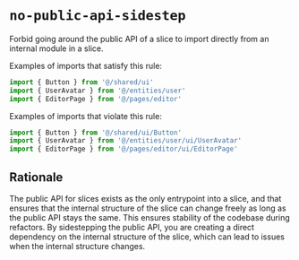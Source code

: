 # `no-public-api-sidestep`

Forbid going around the public API of a slice to import directly from an internal module in a slice.

Examples of imports that satisfy this rule:

```ts
import { Button } from '@/shared/ui'
import { UserAvatar } from '@/entities/user'
import { EditorPage } from '@/pages/editor'
```

Examples of imports that violate this rule:

```ts
import { Button } from '@/shared/ui/Button'
import { UserAvatar } from '@/entities/user/ui/UserAvatar'
import { EditorPage } from '@/pages/editor/ui/EditorPage'
```

## Rationale

The public API for slices exists as the only entrypoint into a slice, and that ensures that the internal structure of the slice can change freely as long as the public API stays the same. This ensures stability of the codebase during refactors. By sidestepping the public API, you are creating a direct dependency on the internal structure of the slice, which can lead to issues when the internal structure changes.

